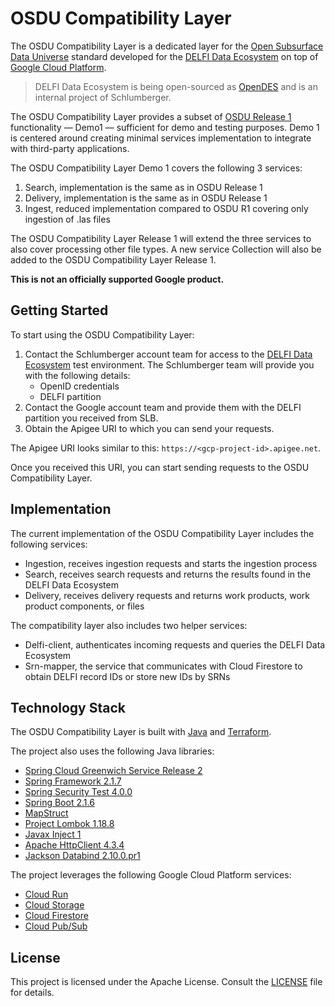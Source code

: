 # OSDU Compatibility Layer

The OSDU Compatibility Layer is a dedicated layer for the [Open Subsurface Data Universe] standard developed for the 
[DELFI Data Ecosystem] on top of [Google Cloud Platform].

> DELFI Data Ecosystem is being open-sourced as [OpenDES] and is an internal project of Schlumberger.

The OSDU Compatibility Layer provides a subset of [OSDU Release 1] functionality &mdash; Demo1 &mdash; sufficient for 
demo and testing purposes. Demo 1 is centered around creating minimal services implementation to integrate with 
third-party applications.

The OSDU Compatibility Layer Demo 1 covers the following 3 services:

1. Search, implementation is the same as in OSDU Release 1
2. Delivery, implementation is the same as in OSDU Release 1
3. Ingest, reduced implementation compared to OSDU R1 covering only ingestion of .las files 

The OSDU Compatibility Layer Release 1 will extend the three services to also cover processing other file types. A new
service Collection will also be added to the OSDU Compatibility Layer Release 1.

**This is not an officially supported Google product.**

## Getting Started

To start using the OSDU Compatibility Layer:

1. Contact the Schlumberger account team for access to the [DELFI Data Ecosystem] test environment. The Schlumberger 
team will provide you with the following details:
    * OpenID credentials
    * DELFI partition
2. Contact the Google account team and provide them with the DELFI partition you received from SLB.
3. Obtain the Apigee URI to which you can send your requests.

The Apigee URI looks similar to this: `https://<gcp-project-id>.apigee.net`.

Once you received this URI, you can start sending requests to the OSDU Compatibility Layer.

## Implementation

The current implementation of the OSDU Compatibility Layer includes the following services:

* Ingestion, receives ingestion requests and starts the ingestion process
* Search, receives search requests and returns the results found in the DELFI Data Ecosystem
* Delivery, receives delivery requests and returns work products, work product components, or files

The compatibility layer also includes two helper services:

* Delfi-client, authenticates incoming requests and queries the DELFI Data Ecosystem
* Srn-mapper, the service that communicates with Cloud Firestore to obtain DELFI record IDs or store new IDs by SRNs

## Technology Stack

The OSDU Compatibility Layer is built with [Java] and [Terraform].

The project also uses the following Java libraries:

* [Spring Cloud Greenwich Service Release 2]
* [Spring Framework 2.1.7]
* [Spring Security Test 4.0.0]
* [Spring Boot 2.1.6 ]
* [MapStruct]
* [Project Lombok 1.18.8]
* [Javax Inject 1]
* [Apache HttpClient 4.3.4]
* [Jackson Databind 2.10.0.pr1]

The project leverages the following Google Cloud Platform services:

* [Cloud Run]
* [Cloud Storage]
* [Cloud Firestore]
* [Cloud Pub/Sub]

## License

This project is licensed under the Apache License. Consult the [LICENSE](./LICENSE.md) file for details.

[Open Subsurface Data Universe]: https://www.opengroup.org/osdu/forum-homepage
[DELFI data ecosystem]: https://www.software.slb.com/delfi/openness/delfi-data-ecosystem
[OSDU Release 1]: https://www.opengroup.org/membership/forums/open-subsurface-data-universe/achievement-and-plans
[OpenDES]: https://www.slb.com/newsroom/press-release/2019/pr-2019-0822-osdu-data-ecosystem
[Java]: https://docs.oracle.com/javase/8/docs/technotes/guides/language/index.html
[Terraform]: https://www.terraform.io/
[Google Cloud Platform]: https://cloud.google.com
[Spring Cloud Greenwich Service Release 2]: https://mvnrepository.com/artifact/org.springframework.cloud/spring-cloud-dependencies/Greenwich.SR2
[Spring Framework 2.1.7]: https://mvnrepository.com/artifact/org.springframework
[Spring Security Test 4.0.0]: https://mvnrepository.com/artifact/org.springframework.security/spring-security-test/4.0.0.RELEASE
[Spring Boot 2.1.6]: https://mvnrepository.com/artifact/org.springframework.boot/spring-boot/2.1.6.RELEASE
[MapStruct]: https://mapstruct.org/
[Project Lombok 1.18.8]: https://mvnrepository.com/artifact/org.projectlombok/lombok/1.18.8
[Javax Inject 1]: https://mvnrepository.com/artifact/javax.inject/javax.inject/1
[Apache HttpClient 4.3.4]: https://mvnrepository.com/artifact/org.apache.httpcomponents/httpclient/4.3.4
[Jackson Databind 2.10.0.pr1]: https://mvnrepository.com/artifact/com.fasterxml.jackson.core/jackson-databind/2.10.0.pr1
[Cloud Run]: https://cloud.google.com/run/
[Cloud Storage]: https://cloud.google.com/storage/
[Cloud Firestore]: https://firebase.google.com/
[Cloud Pub/Sub]: https://cloud.google.com/pubsub